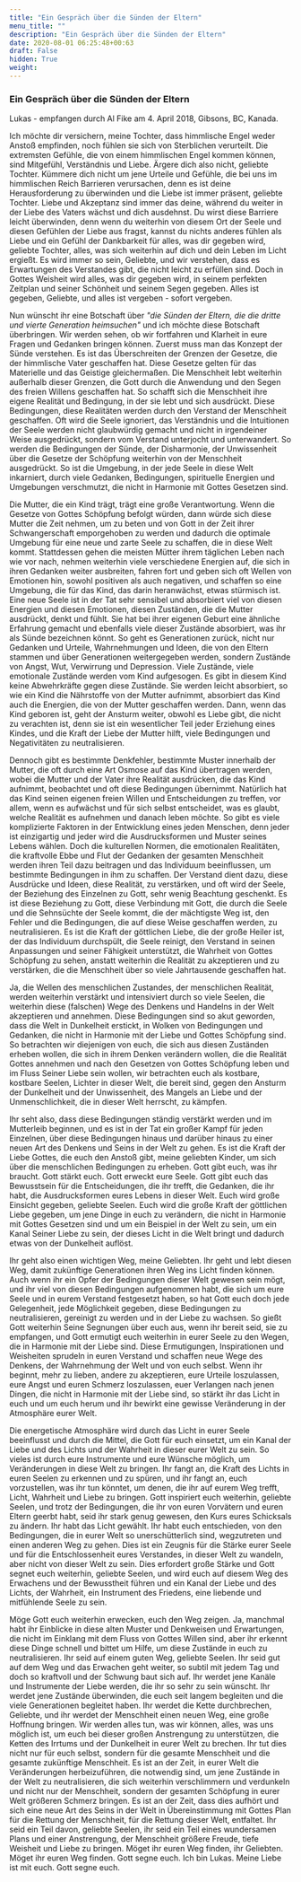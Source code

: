 ```yaml
---
title: "Ein Gespräch über die Sünden der Eltern"
menu_title: ""
description: "Ein Gespräch über die Sünden der Eltern"
date: 2020-08-01 06:25:48+00:63
draft: False
hidden: True
weight:
---
```

### Ein Gespräch über die Sünden der Eltern

Lukas - empfangen durch Al Fike am 4. April 2018, Gibsons, BC, Kanada.

Ich möchte dir versichern, meine Tochter, dass himmlische Engel weder Anstoß empfinden, noch fühlen sie sich von Sterblichen verurteilt. Die extremsten Gefühle, die von einem himmlischen Engel kommen können, sind Mitgefühl, Verständnis und Liebe. Ärgere dich also nicht, geliebte Tochter. Kümmere dich nicht um jene Urteile und Gefühle, die bei uns im himmlischen Reich Barrieren verursachen, denn es ist deine Herausforderung zu überwinden und die Liebe ist immer präsent, geliebte Tochter. Liebe und Akzeptanz sind immer das deine, während du weiter in der Liebe des Vaters wächst und dich ausdehnst. Du wirst diese Barriere leicht überwinden, denn wenn du weiterhin von diesem Ort der Seele und diesen Gefühlen der Liebe aus fragst, kannst du nichts anderes fühlen als Liebe und ein Gefühl der Dankbarkeit für alles, was dir gegeben wird, geliebte Tochter, alles, was sich weiterhin auf dich und dein Leben im Licht ergießt. Es wird immer so sein, Geliebte, und wir verstehen, dass es Erwartungen des Verstandes gibt, die nicht leicht zu erfüllen sind. Doch in Gottes Weisheit wird alles, was dir gegeben wird, in seinem perfekten Zeitplan und seiner Schönheit und seinem Segen gegeben. Alles ist gegeben, Geliebte, und alles ist vergeben - sofort vergeben.

Nun wünscht ihr eine Botschaft über *"die Sünden der Eltern, die die dritte und vierte Generation heimsuchen"* und ich möchte diese Botschaft überbringen. Wir werden sehen, ob wir fortfahren und Klarheit in eure Fragen und Gedanken bringen können. Zuerst muss man das Konzept der Sünde verstehen. Es ist das Überschreiten der Grenzen der Gesetze, die der himmlische Vater geschaffen hat. Diese Gesetze gelten für das Materielle und das Geistige gleichermaßen. Die Menschheit lebt weiterhin außerhalb dieser Grenzen, die Gott durch die Anwendung und den Segen des freien Willens geschaffen hat. So schafft sich die Menschheit ihre eigene Realität und Bedingung, in der sie lebt und sich ausdrückt. Diese Bedingungen, diese Realitäten werden durch den Verstand der Menschheit geschaffen. Oft wird die Seele ignoriert, das Verständnis und die Intuitionen der Seele werden nicht glaubwürdig gemacht und nicht in irgendeiner Weise ausgedrückt, sondern vom Verstand unterjocht und unterwandert. So werden die Bedingungen der Sünde, der Disharmonie, der Unwissenheit über die Gesetze der Schöpfung weiterhin von der Menschheit ausgedrückt. So ist die Umgebung, in der jede Seele in diese Welt inkarniert, durch viele Gedanken, Bedingungen, spirituelle Energien und Umgebungen verschmutzt, die nicht in Harmonie mit Gottes Gesetzen sind.

Die Mutter, die ein Kind trägt, trägt eine große Verantwortung. Wenn die Gesetze von Gottes Schöpfung befolgt würden, dann würde sich diese Mutter die Zeit nehmen, um zu beten und von Gott in der Zeit ihrer Schwangerschaft emporgehoben zu werden und dadurch die optimale Umgebung für eine neue und zarte Seele zu schaffen, die in diese Welt kommt. Stattdessen gehen die meisten Mütter ihrem täglichen Leben nach wie vor nach, nehmen weiterhin viele verschiedene Energien auf, die sich in ihren Gedanken weiter ausbreiten, fahren fort und geben sich oft Wellen von Emotionen hin, sowohl positiven als auch negativen, und schaffen so eine Umgebung, die für das Kind, das darin heranwächst, etwas stürmisch ist. Eine neue Seele ist in der Tat sehr sensibel und absorbiert viel von diesen Energien und diesen Emotionen, diesen Zuständen, die die Mutter ausdrückt, denkt und fühlt. Sie hat bei ihrer eigenen Geburt eine ähnliche Erfahrung gemacht und ebenfalls viele dieser Zustände absorbiert, was ihr als Sünde bezeichnen könnt. So geht es Generationen zurück, nicht nur Gedanken und Urteile, Wahrnehmungen und Ideen, die von den Eltern stammen und über Generationen weitergegeben werden, sondern Zustände von Angst, Wut, Verwirrung und Depression. Viele Zustände, viele emotionale Zustände werden vom Kind aufgesogen. Es gibt in diesem Kind keine Abwehrkräfte gegen diese Zustände. Sie werden leicht absorbiert, so wie ein Kind die Nährstoffe von der Mutter aufnimmt, absorbiert das Kind auch die Energien, die von der Mutter geschaffen werden. Dann, wenn das Kind geboren ist, geht der Ansturm weiter, obwohl es Liebe gibt, die nicht zu verachten ist, denn sie ist ein wesentlicher Teil jeder Erziehung eines Kindes, und die Kraft der Liebe der Mutter hilft, viele Bedingungen und Negativitäten zu neutralisieren.

Dennoch gibt es bestimmte Denkfehler, bestimmte Muster innerhalb der Mutter, die oft durch eine Art Osmose auf das Kind übertragen werden, wobei die Mutter und der Vater ihre Realität ausdrücken, die das Kind aufnimmt, beobachtet und oft diese Bedingungen übernimmt. Natürlich hat das Kind seinen eigenen freien Willen und Entscheidungen zu treffen, vor allem, wenn es aufwächst und für sich selbst entscheidet, was es glaubt, welche Realität es aufnehmen und danach leben möchte. So gibt es viele komplizierte Faktoren in der Entwicklung eines jeden Menschen, denn jeder ist einzigartig und jeder wird die Ausdrucksformen und Muster seines Lebens wählen. Doch die kulturellen Normen, die emotionalen Realitäten, die kraftvolle Ebbe und Flut der Gedanken der gesamten Menschheit werden ihren Teil dazu beitragen und das Individuum beeinflussen, um bestimmte Bedingungen in ihm zu schaffen. Der Verstand dient dazu, diese Ausdrücke und Ideen, diese Realität, zu verstärken, und oft wird der Seele, der Beziehung des Einzelnen zu Gott, sehr wenig Beachtung geschenkt. Es ist diese Beziehung zu Gott, diese Verbindung mit Gott, die durch die Seele und die Sehnsüchte der Seele kommt, die der mächtigste Weg ist, den Fehler und die Bedingungen, die auf diese Weise geschaffen werden, zu neutralisieren. Es ist die Kraft der göttlichen Liebe, die der große Heiler ist, der das Individuum durchspült, die Seele reinigt, den Verstand in seinen Anpassungen und seiner Fähigkeit unterstützt, die Wahrheit von Gottes Schöpfung zu sehen, anstatt weiterhin die Realität zu akzeptieren und zu verstärken, die die Menschheit über so viele Jahrtausende geschaffen hat.

Ja, die Wellen des menschlichen Zustandes, der menschlichen Realität, werden weiterhin verstärkt und intensiviert durch so viele Seelen, die weiterhin diese (falschen) Wege des Denkens und Handelns in der Welt akzeptieren und annehmen. Diese Bedingungen sind so akut geworden, dass die Welt in Dunkelheit erstickt, in Wolken von Bedingungen und Gedanken, die nicht in Harmonie mit der Liebe und Gottes Schöpfung sind. So betrachten wir diejenigen von euch, die sich aus diesen Zuständen erheben wollen, die sich in ihrem Denken verändern wollen, die die Realität Gottes annehmen und nach den Gesetzen von Gottes Schöpfung leben und im Fluss Seiner Liebe sein wollen, wir betrachten euch als kostbare, kostbare Seelen, Lichter in dieser Welt, die bereit sind, gegen den Ansturm der Dunkelheit und der Unwissenheit, des Mangels an Liebe und der Unmenschlichkeit, die in dieser Welt herrscht, zu kämpfen.

Ihr seht also, dass diese Bedingungen ständig verstärkt werden und im Mutterleib beginnen, und es ist in der Tat ein großer Kampf für jeden Einzelnen, über diese Bedingungen hinaus und darüber hinaus zu einer neuen Art des Denkens und Seins in der Welt zu gehen. Es ist die Kraft der Liebe Gottes, die euch den Anstoß gibt, meine geliebten Kinder, um sich über die menschlichen Bedingungen zu erheben. Gott gibt euch, was ihr braucht. Gott stärkt euch. Gott erweckt eure Seele. Gott gibt euch das Bewusstsein für die Entscheidungen, die ihr trefft, die Gedanken, die ihr habt, die Ausdrucksformen eures Lebens in dieser Welt. Euch wird große Einsicht gegeben, geliebte Seelen. Euch wird die große Kraft der göttlichen Liebe gegeben, um jene Dinge in euch zu verändern, die nicht in Harmonie mit Gottes Gesetzen sind und um ein Beispiel in der Welt zu sein, um ein Kanal Seiner Liebe zu sein, der dieses Licht in die Welt bringt und dadurch etwas von der Dunkelheit auflöst.

Ihr geht also einen wichtigen Weg, meine Geliebten. Ihr geht und lebt diesen Weg, damit zukünftige Generationen ihren Weg ins Licht finden können. Auch wenn ihr ein Opfer der Bedingungen dieser Welt gewesen sein mögt, und ihr viel von diesen Bedingungen aufgenommen habt, die sich um eure Seele und in eurem Verstand festgesetzt haben, so hat Gott euch doch jede Gelegenheit, jede Möglichkeit gegeben, diese Bedingungen zu neutralisieren, gereinigt zu werden und in der Liebe zu wachsen. So gießt Gott weiterhin Seine Segnungen über euch aus, wenn ihr bereit seid, sie zu empfangen, und Gott ermutigt euch weiterhin in eurer Seele zu den Wegen, die in Harmonie mit der Liebe sind. Diese Ermutigungen, Inspirationen und Weisheiten sprudeln in euren Verstand und schaffen neue Wege des Denkens, der Wahrnehmung der Welt und von euch selbst. Wenn ihr beginnt, mehr zu lieben, andere zu akzeptieren, eure Urteile loszulassen, eure Angst und euren Schmerz loszulassen, euer Verlangen nach jenen Dingen, die nicht in Harmonie mit der Liebe sind, so stärkt ihr das Licht in euch und um euch herum und ihr bewirkt eine gewisse Veränderung in der Atmosphäre eurer Welt.

Die energetische Atmosphäre wird durch das Licht in eurer Seele beeinflusst und durch die Mittel, die Gott für euch einsetzt, um ein Kanal der Liebe und des Lichts und der Wahrheit in dieser eurer Welt zu sein. So vieles ist durch eure Instrumente und eure Wünsche möglich, um Veränderungen in diese Welt zu bringen. Ihr fangt an, die Kraft des Lichts in euren Seelen zu erkennen und zu spüren, und ihr fangt an, euch vorzustellen, was ihr tun könntet, um denen, die ihr auf eurem Weg trefft, Licht, Wahrheit und Liebe zu bringen. Gott inspiriert euch weiterhin, geliebte Seelen, und trotz der Bedingungen, die ihr von euren Vorvätern und euren Eltern geerbt habt, seid ihr stark genug gewesen, den Kurs eures Schicksals zu ändern. Ihr habt das Licht gewählt. Ihr habt euch entschieden, von den Bedingungen, die in eurer Welt so unerschütterlich sind, wegzutreten und einen anderen Weg zu gehen. Dies ist ein Zeugnis für die Stärke eurer Seele und für die Entschlossenheit eures Verstandes, in dieser Welt zu wandeln, aber nicht von dieser Welt zu sein. Dies erfordert große Stärke und Gott segnet euch weiterhin, geliebte Seelen, und wird euch auf diesem Weg des Erwachens und der Bewusstheit führen und ein Kanal der Liebe und des Lichts, der Wahrheit, ein Instrument des Friedens, eine liebende und mitfühlende Seele zu sein.

Möge Gott euch weiterhin erwecken, euch den Weg zeigen. Ja, manchmal habt ihr Einblicke in diese alten Muster und Denkweisen und Erwartungen, die nicht im Einklang mit dem Fluss von Gottes Willen sind, aber ihr erkennt diese Dinge schnell und bittet um Hilfe, um diese Zustände in euch zu neutralisieren. Ihr seid auf einem guten Weg, geliebte Seelen. Ihr seid gut auf dem Weg und das Erwachen geht weiter, so subtil mit jedem Tag und doch so kraftvoll und der Schwung baut sich auf. Ihr werdet jene Kanäle und Instrumente der Liebe werden, die ihr so sehr zu sein wünscht. Ihr werdet jene Zustände überwinden, die euch seit langem begleiten und die viele Generationen begleitet haben. Ihr werdet die Kette durchbrechen, Geliebte, und ihr werdet der Menschheit einen neuen Weg, eine große Hoffnung bringen. Wir werden alles tun, was wir können, alles, was uns möglich ist, um euch bei dieser großen Anstrengung zu unterstützen, die Ketten des Irrtums und der Dunkelheit in eurer Welt zu brechen. Ihr tut dies nicht nur für euch selbst, sondern für die gesamte Menschheit und die gesamte zukünftige Menschheit. Es ist an der Zeit, in eurer Welt die Veränderungen herbeizuführen, die notwendig sind, um jene Zustände in der Welt zu neutralisieren, die sich weiterhin verschlimmern und verdunkeln und nicht nur der Menschheit, sondern der gesamten Schöpfung in eurer Welt größeren Schmerz bringen. Es ist an der Zeit, dass dies aufhört und sich eine neue Art des Seins in der Welt in Übereinstimmung mit Gottes Plan für die Rettung der Menschheit, für die Rettung dieser Welt, entfaltet. Ihr seid ein Teil davon, geliebte Seelen, ihr seid ein Teil eines wundersamen Plans und einer Anstrengung, der Menschheit größere Freude, tiefe Weisheit und Liebe zu bringen. Möget ihr euren Weg finden, ihr Geliebten. Möget ihr euren Weg finden. Gott segne euch. Ich bin Lukas. Meine Liebe ist mit euch. Gott segne euch.
